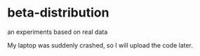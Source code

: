 # beta-distribution
an experiments based on real data

My laptop was suddenly crashed, so I will upload the code later.
